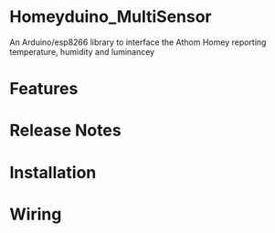 # Homeyduino_MultiSensor
An Arduino/esp8266 library to interface the Athom Homey reporting temperature, humidity and luminancey 

# Features

# Release Notes

# Installation

# Wiring
